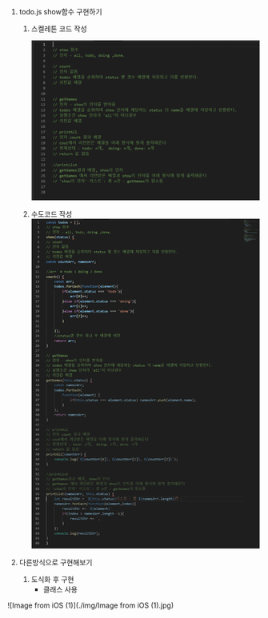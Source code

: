 1. todo.js show함수 구현하기

   1. 스켈레톤 코드 작성

      ![skeletoncode](./img/skeletoncode.PNG)

   2. 수도코드 작성![pseudocode](./img/pseudocode.png)

2. 다른방식으로 구현해보기
   1. 도식화 후 구현
      - 클래스 사용

![Image from iOS (1)](./img/Image from iOS (1).jpg)